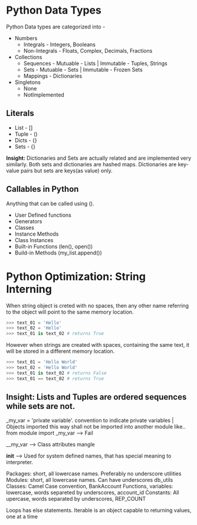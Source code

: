 # Python Data Types
Python Data types are categorized into -
* Numbers
  * Integrals - Integers, Booleans
  * Non-Integrals - Floats, Complex, Decimals, Fractions
* Collections
  * Sequences - Mutuable - Lists | Immutable - Tuples, Strings
  *  Sets - Mutuable - Sets | Immutable - Frozen Sets 
  *  Mappings - Dictionaries 
* Singletons
  * None
  * NotImplemented

## Literals
- List - []
- Tuple - ()
- Dicts - {}
- Sets - {}

<b>Insight:</b> Dictionaries and Sets are actually related and are implemented very similarly. Both sets and dictionaries are hashed maps. Dictionaries are key-value pairs but sets are keys(as value) only.

## Callables in Python 
Anything that can be called using ().
-  User Defined functions
-  Generators
-  Classes
-  Instance Methods
-  Class Instances
-  Built-in Functions (len(), open())
-  Build-in Methods (my_list.append())

# Python Optimization: String Interning 
When string object is creted with no spaces, then any other name referring to the object will point to the same memory location.
```python
>>> text_01 = 'Hello'
>>> text_02 = 'Hello'
>>> text_01 is text_02 # returns True
```
However when strings are created with spaces, containing the same text, it will be stored in a different memory location. 
```python
>>> text_01 = 'Hello World'
>>> text_02 = 'Hello World'
>>> text_01 is text_02 # returns False
>>> text_01 == text_02 # returns True
```

<b>Insight:</b> Lists and Tuples are ordered sequences while sets are not.
------------------------------------------------------------------------------------------------------------------------------------------------------
_my_var = 'private variable'. convention to indicate private variables | Objects imported this way shall not be imported into another module like.. from module import _my_var --> Fail

__my_var --> Class attributes mangle

__init__ --> Used for system defined names, that has special meaning to interpreter. 

Packages: short, all lowercase names. Preferably no underscore utilities
Modules: short, all lowercase names. Can have underscores db_utils
Classes: Camel Case convention, BankAccount
Functions, variables: lowercase, words separeted by underscores, account_id
Constants: All upercase, words separated by underscores, REP_COUNT

Loops has else statements.
Iterable is an object capable to returning values, one at a time
